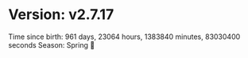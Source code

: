 # Version: v2.7.17
Time since birth: 961 days, 23064 hours, 1383840 minutes, 83030400 seconds
Season: Spring 🌸
